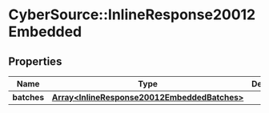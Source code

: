 # CyberSource::InlineResponse20012Embedded

## Properties
Name | Type | Description | Notes
------------ | ------------- | ------------- | -------------
**batches** | [**Array&lt;InlineResponse20012EmbeddedBatches&gt;**](InlineResponse20012EmbeddedBatches.md) |  | [optional] 


